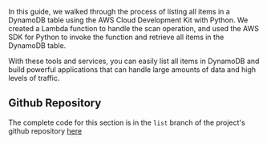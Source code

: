 In this guide, we walked through the process of listing all items in a DynamoDB table using the AWS Cloud Development Kit with Python. We created a Lambda function to handle the scan operation, and used the AWS SDK for Python to invoke the function and retrieve all items in the DynamoDB table.

With these tools and services, you can easily list all items in DynamoDB and build powerful applications that can handle large amounts of data and high levels of traffic.

## Github Repository

The complete code for this section is in the `list` branch of the project's github repository [here](https://github.com/EducloudHQ/rest_with_cdk_python/tree/list)